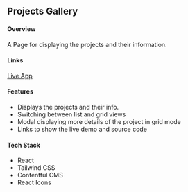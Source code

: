 ## Projects Gallery

#### Overview

A Page for displaying the projects and their information.

#### Links

[Live App](https://projectsgallery.netlify.app/)

#### Features

- Displays the projects and their info.
- Switching between list and grid views
- Modal displaying more details of the project in grid mode
- Links to show the live demo and source code

#### Tech Stack

- React
- Tailwind CSS
- Contentful CMS
- React Icons
